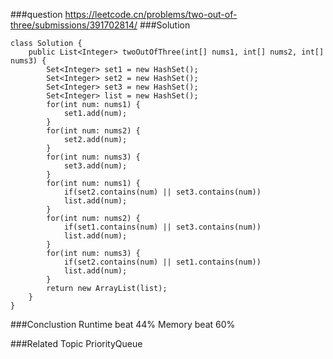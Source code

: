 ###question
https://leetcode.cn/problems/two-out-of-three/submissions/391702814/
###Solution
```
class Solution {
    public List<Integer> twoOutOfThree(int[] nums1, int[] nums2, int[] nums3) {
        Set<Integer> set1 = new HashSet();
        Set<Integer> set2 = new HashSet();
        Set<Integer> set3 = new HashSet();
        Set<Integer> list = new HashSet();
        for(int num: nums1) {
            set1.add(num);
        }
        for(int num: nums2) {
            set2.add(num);
        }
        for(int num: nums3) {
            set3.add(num);
        }
        for(int num: nums1) {
            if(set2.contains(num) || set3.contains(num))
            list.add(num);
        }
        for(int num: nums2) {
            if(set1.contains(num) || set3.contains(num))
            list.add(num);
        }
        for(int num: nums3) {
            if(set2.contains(num) || set1.contains(num))
            list.add(num);
        }
        return new ArrayList(list);
    }
}
```


###Conclustion
Runtime beat 44%
Memory beat 60%

###Related Topic
PriorityQueue
